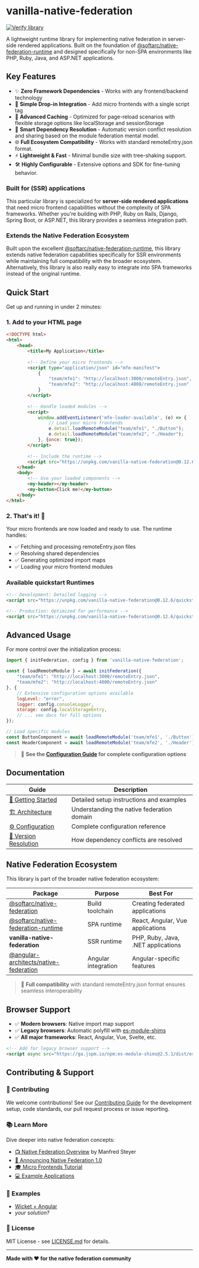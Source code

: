 # vanilla-native-federation

[![Verify library](https://github.com/topicusonderwijs/vanilla-native-federation/actions/workflows/verify-code.yaml/badge.svg)](https://github.com/topicusonderwijs/vanilla-native-federation/actions/workflows/verify-code.yaml)

A lightweight runtime library for implementing native federation in server-side rendered applications. Built on the foundation of [@softarc/native-federation-runtime](https://www.npmjs.com/package/@softarc/native-federation-runtime) and designed specifically for non-SPA environments like PHP, Ruby, Java, and ASP.NET applications.

## Key Features

- ✨ **Zero Framework Dependencies** - Works with any frontend/backend technology  
- 🚀 **Simple Drop-in Integration** - Add micro frontends with a single script tag  
- 💾 **Advanced Caching** - Optimized for page-reload scenarios with flexible storage options like localStorage and sessionStorage
- 🔄 **Smart Dependency Resolution** - Automatic version conflict resolution and sharing based on the module federation mental model.
- 🌐 **Full Ecosystem Compatibility** - Works with standard remoteEntry.json format.
- ⚡ **Lightweight & Fast** - Minimal bundle size with tree-shaking support.
- 🛠️ **Highly Configurable** - Extensive options and SDK for fine-tuning behavior.

### Built for (SSR) applications

This particular library is specialized for **server-side rendered applications** that need micro frontend capabilities without the complexity of SPA frameworks. Whether you're building with PHP, Ruby on Rails, Django, Spring Boot, or ASP.NET, this library provides a seamless integration path.

### Extends the Native Federation Ecosystem
Built upon the excellent [@softarc/native-federation-runtime](https://www.npmjs.com/package/@softarc/native-federation-runtime), this library extends native federation capabilities specifically for SSR environments while maintaining full compatibility with the broader ecosystem. Alternatively, this library is also really easy to integrate into SPA frameworks instead of the original runtime. 

## Quick Start

Get up and running in under 2 minutes:

### 1. Add to your HTML page

```html
<!DOCTYPE html>
<html>
    <head>
        <title>My Application</title>
        
        <!-- Define your micro frontends -->
        <script type="application/json" id="mfe-manifest">
            {
                "team/mfe1": "http://localhost:3000/remoteEntry.json",
                "team/mfe2": "http://localhost:4000/remoteEntry.json"
            }
        </script>
        
        <!-- Handle loaded modules -->
        <script>
            window.addEventListener('mfe-loader-available', (e) => {
                // Load your micro frontends
                e.detail.loadRemoteModule("team/mfe1", "./Button");
                e.detail.loadRemoteModule("team/mfe2", "./Header");
            }, {once: true});
        </script>
        
        <!-- Include the runtime -->
        <script src="https://unpkg.com/vanilla-native-federation@0.12.6/quickstart/debug.mjs"></script>
    </head>
    <body>
        <!-- Use your loaded components -->
        <my-header></my-header>
        <my-button>Click me!</my-button>
    </body>
</html>
```

### 2. That's it! 🎉

Your micro frontends are now loaded and ready to use. The runtime handles:
- ✅ Fetching and processing remoteEntry.json files
- ✅ Resolving shared dependencies
- ✅ Generating optimized import maps
- ✅ Loading your micro frontend modules

### Available quickstart Runtimes

```html
<!-- Development: Detailed logging -->
<script src="https://unpkg.com/vanilla-native-federation@0.12.6/quickstart/debug.mjs"></script>

<!-- Production: Optimized for performance -->
<script src="https://unpkg.com/vanilla-native-federation@0.12.6/quickstart/test.mjs"></script>
```

## Advanced Usage

For more control over the initialization process:

```javascript
import { initFederation, config } from 'vanilla-native-federation';

const { loadRemoteModule } = await initFederation({
    "team/mfe1": "http://localhost:3000/remoteEntry.json",
    "team/mfe2": "http://localhost:4000/remoteEntry.json"
}, {
    // Extensive configuration options available
    logLevel: "error",
    logger: config.consoleLogger,
    storage: config.localStorageEntry,
    // ... see docs for full options
});

// Load specific modules
const ButtonComponent = await loadRemoteModule('team/mfe1', './Button');
const HeaderComponent = await loadRemoteModule('team/mfe2', './Header');
```

> 📖 **See the [Configuration Guide](./docs/config.md) for complete configuration options**

## Documentation

| Guide | Description |
|-------|-------------|
| [🚀 Getting Started](./docs/getting-started.md) | Detailed setup instructions and examples |
| [🏗️ Architecture](./docs/domain.md) | Understanding the native federation domain |
| [⚙️ Configuration](./docs/config.md) | Complete configuration reference |
| [🔄 Version Resolution](./docs/version-resolver.md) | How dependency conflicts are resolved |

## Native Federation Ecosystem

This library is part of the broader native federation ecosystem:

| Package | Purpose | Best For |
|---------|---------|----------|
| [@softarc/native-federation](https://www.npmjs.com/package/@softarc/native-federation) | Build toolchain | Creating federated applications |
| [@softarc/native-federation-runtime](https://www.npmjs.com/package/@softarc/native-federation-runtime) | SPA runtime | React, Angular, Vue applications |
| **vanilla-native-federation** | SSR runtime | PHP, Ruby, Java, .NET applications |
| [@angular-architects/native-federation](https://www.npmjs.com/package/@angular-architects/native-federation) | Angular integration | Angular-specific features |

> 🔗 **Full compatibility** with standard remoteEntry.json format ensures seamless interoperability

## Browser Support

- ✅ **Modern browsers**: Native import map support
- ✅ **Legacy browsers**: Automatic polyfill with [es-module-shims](https://www.npmjs.com/package/es-module-shims)
- ✅ **All major frameworks**: React, Angular, Vue, Svelte, etc.

```html
<!-- Add for legacy browser support -->
<script async src="https://ga.jspm.io/npm:es-module-shims@2.5.1/dist/es-module-shims.js"></script>
```

## Contributing & Support

### 🤝 Contributing
We welcome contributions! See our [Contributing Guide](./CONTRIBUTING.md) for the development setup, code standards, our pull request process or issue reporting.

### 📚 Learn More
Dive deeper into native federation concepts:
- [📺 Native Federation Overview](https://www.youtube.com/watch?v=cofoI5_S5lE) by Manfred Steyer
- [📝 Announcing Native Federation 1.0](https://www.angulararchitects.io/blog/announcing-native-federation-1-0/)
- [🎓 Micro Frontends Tutorial](https://www.angulararchitects.io/en/blog/micro-frontends-with-modern-angular-part-1-standalone-and-esbuild/)
- [💻 Example Applications](https://github.com/angular-architects/module-federation-plugin/tree/main/apps)

### 👀 Examples

- [Wicket + Angular](github.com/Aukevanoost/native-federation-examples)
- _your solution?_


### 📄 License
MIT License - see [LICENSE.md](./LICENSE.md) for details.

---

**Made with ❤️ for the native federation community**